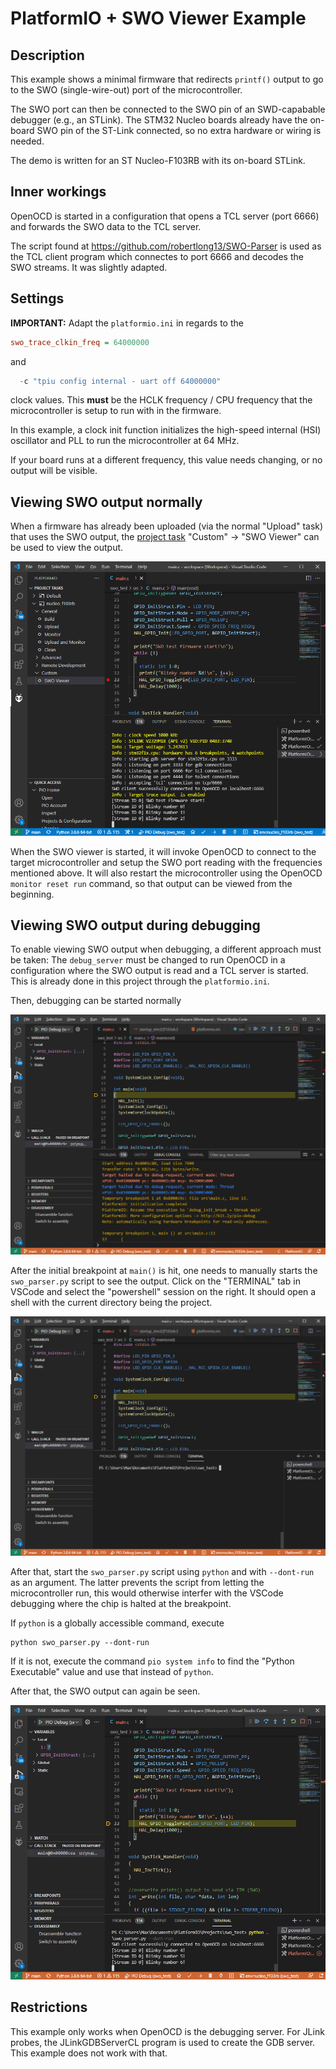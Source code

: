 # PlatformIO + SWO Viewer Example

## Description 

This example shows a minimal firmware that redirects `printf()` output to go to the SWO (single-wire-out) port of the microcontroller.

The SWO port can then be connected to the SWO pin of an SWD-capabable debugger (e.g., an STLink). The STM32 Nucleo boards already have the on-board SWO pin of the ST-Link connected, so no extra hardware or wiring is needed.

The demo is written for an ST Nucleo-F103RB with its on-board STLink.

## Inner workings

OpenOCD is started in a configuration that opens a TCL server (port 6666) and forwards the SWO data to the TCL server.

The script found at https://github.com/robertlong13/SWO-Parser is used as the TCL client program which connectes to port 6666 and decodes the SWO streams. It was slightly adapted.

## Settings

**IMPORTANT:** Adapt the `platformio.ini` in regards to the 

```ini
swo_trace_clkin_freq = 64000000
```

and 

```py
  -c "tpiu config internal - uart off 64000000"
```

clock values. This **must** be the HCLK frequency / CPU frequency that the microcontroller is setup to run with in the firmware.

In this example, a clock init function initializes the high-speed internal (HSI) oscillator and PLL to run the microcontroller at 64 MHz. 

If your board runs at a different frequency, this value needs changing, or no output will be visible.

## Viewing SWO output normally

When a firmware has already been uploaded (via the normal "Upload" task) that uses the SWO output, the [project task](https://docs.platformio.org/en/latest/integration/ide/vscode.html#project-tasks) "Custom" -> "SWO Viewer" can be used to view the output.

![swo](swo_viewer_standalone.png)

When the SWO viewer is started, it will invoke OpenOCD to connect to the target microcontroller and setup the SWO port reading with the frequencies mentioned above. It will also restart the microcontroller using the OpenOCD `monitor reset run` command, so that output can be viewed from the beginning.

## Viewing SWO output during debugging

To enable viewing SWO output when debugging, a different approach must be taken: The `debug_server` must be changed to run OpenOCD in a configuration where the SWO output is read and a TCL server is started. This is already done in this project through the `platformio.ini`.

Then, debugging can be started normally

![swo_1](swo_during_debugging_beginning.png)

After the initial breakpoint at `main()` is hit, one needs to manually starts the `swo_parser.py` script to see the output. Click on the "TERMINAL" tab in VSCode and select the "powershell" session on the right. It should open a shell with the current directory being the project.

![swo_2](swo_during_debugging_middle.png)

After that, start the `swo_parser.py` script using `python` and with `--dont-run` as an argument. The latter prevents the script from letting the microcontroller run, this would otherwise interfer with the VSCode debugging where the chip is halted at the breakpoint. 

If `python` is a globally accessible command, execute

```
python swo_parser.py --dont-run
```

If it is not, execute the command `pio system info` to find the "Python Executable" value and use that instead of `python`.

After that, the SWO output can again be seen.

![swo_3](swo_during_debugging.png)

## Restrictions

This example only works when OpenOCD is the debugging server. For JLink probes, the JLinkGDBServerCL program is used to create the GDB server. This example does not work with that.